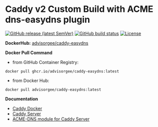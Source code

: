 # Caddy v2 Custom Build with ACME dns-easydns plugin


[![GitHub release (latest SemVer)](https://img.shields.io/github/v/release/advisorgee/caddy-custom?label=Release)](https://github.com/advisorgee/caddy-custom/releases)
[![GitHub build status](https://img.shields.io/github/actions/workflow/status/advisorgee/caddy-custom/update-tag-release.yml?label=Auto-update)](https://github.com/advisorgee/caddy-custom/actions/workflows/update-tag-release.yml)
[![License](https://img.shields.io/github/license/advisorgee/caddy-custom?label=License)](https://github.com/advisorgee/caddy-custom/main/LICENSE)


**DockerHub:** [advisorgee/caddy-easydns](https://hub.docker.com/r/advisorgee/caddy-easydns)

**Docker Pull Command**

* from GitHub Container Registry: 

```
docker pull ghcr.io/advisorgee/caddy-easydns:latest
```
* from Docker Hub:

```
docker pull advisorgee/caddy-easydns:latest
```

**Documentation**

* [Caddy Docker](https://hub.docker.com/_/caddy)
* [Caddy Server](https://caddyserver.com/docs/)
* [ACME-DNS module for Caddy Server](https://github.com/caddy-dns/acmedns)

